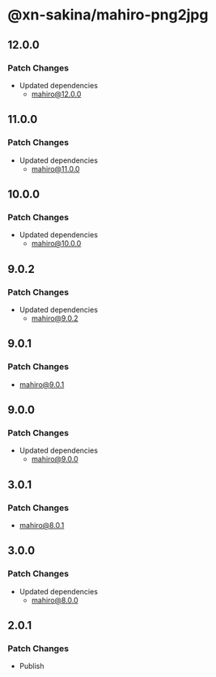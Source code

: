 # @xn-sakina/mahiro-png2jpg

## 12.0.0

### Patch Changes

- Updated dependencies
  - mahiro@12.0.0

## 11.0.0

### Patch Changes

- Updated dependencies
  - mahiro@11.0.0

## 10.0.0

### Patch Changes

- Updated dependencies
  - mahiro@10.0.0

## 9.0.2

### Patch Changes

- Updated dependencies
  - mahiro@9.0.2

## 9.0.1

### Patch Changes

- mahiro@9.0.1

## 9.0.0

### Patch Changes

- Updated dependencies
  - mahiro@9.0.0

## 3.0.1

### Patch Changes

- mahiro@8.0.1

## 3.0.0

### Patch Changes

- Updated dependencies
  - mahiro@8.0.0

## 2.0.1

### Patch Changes

- Publish
